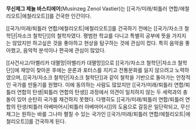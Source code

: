 **무신제그 제놀 바스티에어**(Musinzeg Zenol Vastier)는 [[국가/미래/퇴틀러 연합/에철리오트|에철리오트]]를 건국한 인간이다.

[[국가/미래/퇴틀러 연합/에철리오트|에철리오트]]를 건국하기 전에는 [[국가/자소크 철학단|자소크 철학단]]의 철학자였다. 평범한 학교를 다니고 특별히 공부에 뜻을 가지지는 않았지만 하고싶은 것을 좋아하고 현상을 탐구하는 것에 관심이 컸다. 특히 음악을 좋아했고, 음악적 분석이나 편곡에 관심이 많았다.

[[사건사고/아벨리카 대멸망|아벨리카 대멸망]]으로 [[국가/자소크 철학단|자소크 철학단]]에 재앙이 찾아온 후에는 운론과 포터스를 지키고 전통문화를 잃지 않으려고 노력하였으며, [[국가/자소크 철학단|자소크 철학단]]과 같이 철학을 기반으로 돌아가는 안정적인 국가를 만들기를 원했다. 이에 동의하는 사람도 많았지만 [[국가/미래/퇴틀러 연합/퇴틀러 연합의 탄생|퇴틀러 연합의 탄생]] 과정에서 의견이 일치하지 않는 두 세력과의 충돌이 있어 순탄히 국가를 재건하지 못했다. 다행히도 [[국가/미래/퇴틀러 연합/퇴틀러 연합의 탄생/퇴틀러 아베마어시|퇴틀러 아베마어시]]의 도움으로 갈등은 일단락되고, 무신제그는 원하는 바를 그나마 펼칠 수 있는 국가인 [[국가/미래/퇴틀러 연합/에철리오트|에철리오트]]를 건국하게 된다.